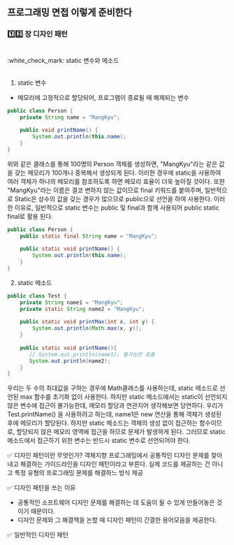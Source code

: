 ## 프로그래밍 면접 이렇게 준비한다

### :one::two: 장 디자인 패턴

<br>
:white_check_mark: static 변수와 메소드<br>

<br>

1. static 변수 <br>
- 메모리에 고정적으로 할당되어, 프로그램이 종료될 때 해제되는 변수
```java
public class Person {
    private String name = "MangKyu";
	    
	public void printName() {
	    System.out.println(this.name);
	}
}
```
위와 같은 클래스를 통해 100명의 Person 객체를 생성하면, "MangKyu"라는 같은 값을 갖는 메모리가 100개나 중복해서 생성되게 된다. 이러한 경우에 static을 사용하여 여러 객체가 하나의 메모리를 참조하도록 하면 메모리 효율이 더욱 높아질 것이다. 또한 "MangKyu"라는 이름은 결코 변하지 않는 값이므로 final 키워드를 붙여주며, 일반적으로 Static은 상수의 값을 갖는 경우가 많으므로 public으로 선언을 하여 사용한다. 이러한 이유로, 일반적으로 static 변수는 public 및 final과 함께 사용되어 public static final로 활용 된다.
```java
public class Person {
    public static final String name = "MangKyu";
         
    public static void printName() {
        System.out.println(this.name);
    }
}
```

2. static 메소드 <br>
```java
public class Test {
    private String name1 = "MangKyu";
    private static String name2 = "MangKyu";
 
    public static void printMax(int x, int y) {
        System.out.println(Math.max(x, y));
    }
         
    public static void printName(){
       // System.out.println(name1); 불가능한 호출
       System.out.println(name2);
    }
}
```
우리는 두 수의 최대값을 구하는 경우에 Math클래스를 사용하는데, static 메소드로 선언된 max 함수를 초기화 없이 사용한다. 하지만 static 메소드에서는 static이 선언되지 않은 변수에 접근이 불가능한데, 메모리 할당과 연관지어 생각해보면 당연하다. 우리가 Test.printName() 을 사용하려고 하는데, name1은 new 연산을 통해 객체가 생성된 후에 메모리가 할당된다. 하지만 static 메소드는 객체의 생성 없이 접근하는 함수이므로, 할당되지 않은 메모리 영역에 접근을 하므로 문제가 발생하게 된다. 그러므로 static 메소드에서 접근하기 위한 변수는 반드시 static 변수로 선언되어야 한다.


:white_check_mark: 디자인 패턴이란 무엇인가?
객체지향 프로그래밍에서 공통적인 디자인 문제를 찾아내고 해결하는 가이드라인을 디자인 패턴이라고 부른다. 실제 코드를 제공하는 건 아니고 특정 유형의 프로그래밍 문제를 해결하느 방식 제공

:white_check_mark: 디자인 패턴을 쓰는 이유
- 공통적인 소프트웨어 디자인 문제를 해결하는 데 도움이 될 수 있게 만들어놓은 것이기 때문이다.
- 디자인 문제와 그 해결책을 논할 때 디자인 패턴이 간결한 용어모음을 제공한다.

:white_check_mark: 일반적인 디자인 패턴
